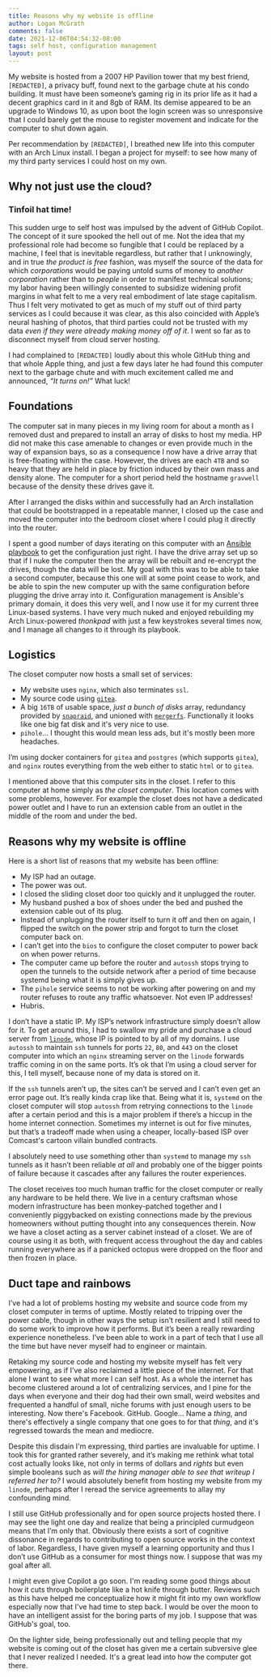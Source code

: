 ```yaml
---
title: Reasons why my website is offline
author: Logan McGrath
comments: false
date: 2021-12-06T04:54:32-08:00
tags: self host, configuration management
layout: post
---
```


My website is hosted from a 2007 HP Pavilion tower that my best friend, `[REDACTED]`, a privacy buff, found next to the garbage chute at his condo building. It must have been someone’s gaming rig in its prior life as it had a decent graphics card in it and 8gb of RAM. Its demise appeared to be an upgrade to Windows 10, as upon boot the login screen was so unresponsive that I could barely get the mouse to register movement and indicate for the computer to shut down again.

Per recommendation by `[REDACTED]`, I breathed new life into this computer with an Arch Linux install. I began a project for myself: to see how many of my third party services I could host on my own.

<!--more-->

## Why not just use the cloud?

### Tinfoil hat time!

This sudden urge to self host was impulsed by the advent of GitHub Copilot. The concept of it sure spooked the hell out of me. Not the idea that my professional role had become so fungible that I could be replaced by a machine, I feel that is inevitable regardless, but rather that I unknowingly, and in true _the product is free_ fashion, was myself the source of the data for which _corporations_ would be paying untold sums of money to _another corporation_ rather than to _people_ in order to manifest technical solutions; my labor having been willingly consented to subsidize widening profit margins in what felt to me a very real embodiment of late stage capitalism. Thus I felt very motivated to get as much of my stuff out of third party services as I could because it was clear, as this also coincided with Apple’s neural hashing of photos, that third parties could not be trusted with my data _even if they were already making money off of it_. I went so far as to disconnect myself from cloud server hosting.

I had complained to `[REDACTED]` loudly about this whole GitHub thing and that whole Apple thing, and just a few days later he had found this computer next to the garbage chute and with much excitement called me and announced, _“It turns on!”_ What luck!

## Foundations

The computer sat in many pieces in my living room for about a month as I removed dust and prepared to install an array of disks to host my media. HP did not make this case amenable to changes or even provide much in the way of expansion bays, so as a consequence I now have a drive array that is free-floating within the case. However, the drives are each `4TB` and so heavy that they are held in place by friction induced by their own mass and density alone. The computer for a short period held the hostname `gravwell` because of the density these drives gave it.

After I arranged the disks within and successfully had an Arch installation that could be bootstrapped in a repeatable manner, I closed up the case and moved the computer into the bedroom closet where I could plug it directly into the router.

I spent a good number of days iterating on this computer with an [Ansible playbook](https://bitsof.thisfieldwas.green/keywordsalad/ansibled/src/commit/2f8b5c99c51adeb2226d2e9e51cead6766448559/servers.yml#L1-L23) to get the configuration just right. I have the drive array set up so that if I nuke the computer then the array will be rebuilt and re-encrypt the drives, though the data will be lost. My goal with this was to be able to take a second computer, because this one will at some point cease to work, and be able to spin the new computer up with the same configuration before plugging the drive array into it. Configuration management is Ansible's primary domain, it does this very well, and I now use it for my current three Linux-based systems. I have very much nuked and enjoyed rebuilding my Arch Linux-powered _thonkpad_ with just a few keystrokes several times now, and I manage all changes to it through its playbook.

## Logistics

The closet computer now hosts a small set of services:

* My website uses `nginx`, which also terminates `ssl`.
* My source code using [`gitea`](https://gitea.io/).
* A big `16TB` of usable space, _just a bunch of disks_ array, redundancy provided by [`snapraid`](https://www.snapraid.it/), and unioned with [`mergerfs`](https://github.com/trapexit/mergerfs). Functionally it looks like one big fat disk and it's very nice to use.
* `pihole`... I thought this would mean less ads, but it's mostly been more headaches.

I’m using docker containers for `gitea` and `postgres` (which supports `gitea`), and `nginx` routes everything from the web either to static `html` or to `gitea`.

I mentioned above that this computer sits in the closet. I refer to this computer at home simply as _the closet computer_. This location comes with some problems, however. For example the closet does not have a dedicated power outlet and I have to run an extension cable from an outlet in the middle of the room and under the bed.

## Reasons why my website is offline

Here is a short list of reasons that my website has been offline:

* My ISP had an outage.
* The power was out.
* I closed the sliding closet door too quickly and it unplugged the router.
* My husband pushed a box of shoes under the bed and pushed the extension cable out of its plug.
* Instead of unplugging the router itself to turn it off and then on again, I flipped the switch on the power strip and forgot to turn the closet computer back on.
* I can’t get into the `bios` to configure the closet computer to power back on when power returns.
* The computer came up before the router and `autossh` stops trying to open the tunnels to the outside network after a period of time because systemd being what it is simply gives up.
* The `pihole` service seems to not be working after powering on and my router refuses to route any traffic whatsoever. Not even IP addresses!
* Hubris.

I don’t have a static IP. My ISP’s network infrastructure simply doesn’t allow for it. To get around this, I had to swallow my pride and purchase a cloud server from [`linode`](https://linode.com), whose IP is pointed to by all of my domains. I use `autossh` to maintain `ssh` tunnels for ports `22`, `80`, and `443` on the closet computer into which an `nginx` streaming server on the `linode` forwards traffic coming in on the same ports. It’s ok that I’m using a cloud server for this, I tell myself, because none of my data is stored on it.

If the `ssh` tunnels aren’t up, the sites can’t be served and I can’t even get an error page out. It’s really kinda crap like that. Being what it is, `systemd` on the closet computer will stop `autossh` from retrying connections to the `linode` after a certain period and this is a major problem if there’s a hiccup in the home internet connection. Sometimes my internet is out for five minutes, but that’s a tradeoff made when using a cheaper, locally-based ISP over Comcast's cartoon villain bundled contracts.

I absolutely need to use something other than `systemd` to manage my `ssh` tunnels as it hasn’t been reliable _at all_ and probably one of the bigger points of failure because it cascades after any failures the router experiences.

The closet receives too much human traffic for the closet computer or really any hardware to be held there. We live in a century craftsman whose modern infrastructure has been monkey-patched together and I conveniently piggybacked on existing connections made by the previous homeowners without putting thought into any consequences therein. Now we have a closet acting as a server cabinet instead of a closet. We are of course using it as both, with frequent access throughout the day and cables running everywhere as if a panicked octopus were dropped on the floor and then frozen in place.

## Duct tape and rainbows

I’ve had a lot of problems hosting my website and source code from my closet computer in terms of uptime. Mostly related to tripping over the power cable, though in other ways the setup isn’t resilient and I still need to do some work to improve how it performs. But it’s been a really rewarding experience nonetheless. I’ve been able to work in a part of tech that I use all the time but have never myself had to engineer or maintain.

Retaking my source code and hosting my website myself has felt very empowering, as if I’ve also reclaimed a little piece of the internet. For that alone I want to see what more I can self host. As a whole the internet has become clustered around a lot of centralizing services, and I pine for the days when everyone and their dog had their own small, weird websites and frequented a handful of small, niche forums with just enough users to be interesting. Now there's Facebook. GitHub. Google... Name a _thing_, and there's effectively a single company that one goes to for that _thing_, and it's regressed towards the mean and mediocre.

Despite this disdain I'm expressing, third parties are invaluable for uptime. I took this for granted rather severely, and it’s making me rethink what total cost actually looks like, not only in terms of dollars and _rights_ but even simple booleans such as _will the hiring manager able to see that writeup I referred her to?_ I would absolutely benefit from hosting my website from my `linode`, perhaps after I reread the service agreements to allay my confounding mind.

I still use GitHub professionally and for open source projects hosted there. I may see the light one day and realize that being a principled curmudgeon means that I’m only that. Obviously there exists a sort of cognitive dissonance in regards to contributing to open source works in the context of labor. Regardless, I have given myself a learning opportunity and thus I don’t use GitHub as a consumer for most things now. I suppose that was my goal after all.

I might even give Copilot a go soon. I'm reading some good things about how it cuts through boilerplate like a hot knife through butter. Reviews such as this have helped me conceptualize how it might fit into my own workflow especially now that I've had time to step back. I would be over the moon to have an intelligent assist for the boring parts of my job. I suppose that was GitHub's goal, too.

On the lighter side, being professionally out and telling people that my website is coming out of the closet has given me a certain subversive glee that I never realized I needed. It's a great lead into how the computer got there.
